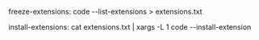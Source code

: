 freeze-extensions:
    code --list-extensions > extensions.txt

install-extensions:
    cat extensions.txt | xargs -L 1 code --install-extension
